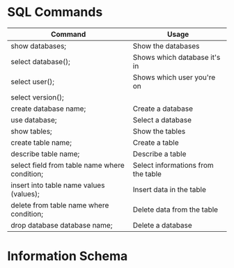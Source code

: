 # SQL Commands

| **Command**                                   | **Usage**                          |
| --------------------------------------------- | ---------------------------------- |
| show databases;                               | Show the databases                 |
| select database();                            | Shows which database it's in       |
| select user();                                | Shows which user you're on         |
| select version();                             |                                    |
| create database name;                         | Create a database                  |
| use database;                                 | Select a database                  |
| show tables;                                  | Show the tables                    |
| create table name;                            | Create a table                     |
| describe table name;                          | Describe a table                   |
| select field from table name where condition; | Select informations from the table |
| insert into table name values (values);       | Insert data in the table           |
| delete from table name where condition;       | Delete data from the table         |
| drop database database name;                  | Delete a database                  |

# Information Schema
